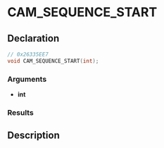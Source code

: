 # CAM_SEQUENCE_START

## Declaration
```cpp
// 0x26335EE7
void CAM_SEQUENCE_START(int);
```

### Arguments
- **int**

### Results

## Description
